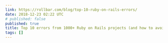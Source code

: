 ```yaml
---
link: https://rollbar.com/blog/top-10-ruby-on-rails-errors/
date: 2018-12-23 02:22 UTC
# published: false
published: true
title: Top 10 errors from 1000+ Ruby on Rails projects (and how to avoid them)
tags: []
---
```



